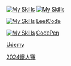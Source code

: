 [![My Skills](https://skillicons.dev/icons?i=js,html,css,bootstrap)](https://skillicons.dev)
[![My Skills](https://skillicons.dev/icons?i=py,django)](https://skillicons.dev)

[![My Skills](https://skillicons.dev/icons?i=github)](https://skillicons.dev)
[LeetCode](https://leetcode.com/u/RDNNN/)

[![My Skills](https://skillicons.dev/icons?i=codepen)](https://skillicons.dev)
[CodePen](https://codepen.io/RDNNNNN)

[Udemy](https://www.udemy.com/user/ma-yu-deng/)

[2024鐵人賽](https://ithelp.ithome.com.tw/users/20168290/ironman/7118)
